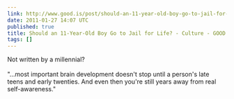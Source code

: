 ```yaml
---
link: http://www.good.is/post/should-an-11-year-old-boy-go-to-jail-for-life/
date: 2011-01-27 14:07 UTC
published: true
title: Should an 11-Year-Old Boy Go to Jail for Life? - Culture - GOOD
tags: []
---
```


Not written by a millennial?<br><br>"...most important brain development doesn't stop until a person's late teens and early twenties. And even then you're still years away from real self-awareness."
